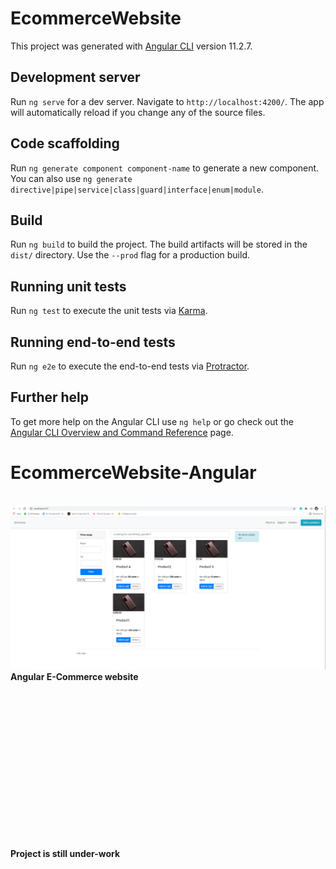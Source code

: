 # EcommerceWebsite

This project was generated with [Angular CLI](https://github.com/angular/angular-cli) version 11.2.7.

## Development server

Run `ng serve` for a dev server. Navigate to `http://localhost:4200/`. The app will automatically reload if you change any of the source files.

## Code scaffolding

Run `ng generate component component-name` to generate a new component. You can also use `ng generate directive|pipe|service|class|guard|interface|enum|module`.

## Build

Run `ng build` to build the project. The build artifacts will be stored in the `dist/` directory. Use the `--prod` flag for a production build.

## Running unit tests

Run `ng test` to execute the unit tests via [Karma](https://karma-runner.github.io).

## Running end-to-end tests

Run `ng e2e` to execute the end-to-end tests via [Protractor](http://www.protractortest.org/).

## Further help

To get more help on the Angular CLI use `ng help` or go check out the [Angular CLI Overview and Command Reference](https://angular.io/cli) page.
# EcommerceWebsite-Angular

<br>![](Screenshots/1.PNG)
<br>
**Angular E-Commerce website**
<br>


<br><br>[](Screenshots/2.PNG)<br>
<br><br>[](Screenshots/3.PNG)<br>
<br><br>[](Screenshots/4.PNG)<br>
<br><br>[](Screenshots/5.PNG)<br>

<br> <br>
**Project is still under-work**

